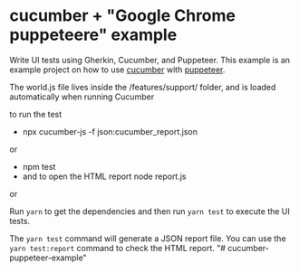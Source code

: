 # cucumber + "Google Chrome puppeteere" example

Write UI tests using Gherkin, Cucumber, and Puppeteer. This example is an example project on how to use [cucumber](https://github.com/cucumber/cucumber-js) with [puppeteer](https://github.com/GoogleChrome/puppeteer).

The world.js file lives inside the /features/support/ folder, and is loaded automatically when running Cucumber  

to run the test 
- npx cucumber-js -f json:cucumber_report.json 

or 

- npm test     
- and to open the HTML report   node report.js 

or

Run `yarn` to get the dependencies and then run `yarn test` to execute the UI tests.

The `yarn test` command will generate a JSON report file. You can use the `yarn test:report` command to check the HTML report.
"# cucumber-puppeteer-example" 
